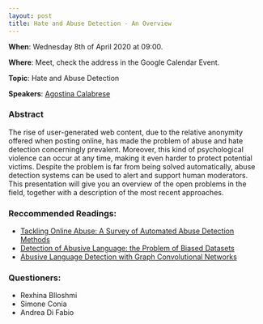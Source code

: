 ```yaml
---
layout: post
title: Hate and Abuse Detection - An Overview
---
```


**When**:  Wednesday 8th of April 2020 at 09:00.

**Where**: Meet, check the address in the Google Calendar Event.

**Topic**: Hate and Abuse Detection

**Speakers**: [Agostina Calabrese](https://twitter.com/agostina_cal)
### Abstract
The rise of user-generated web content, due to the relative anonymity offered when posting online, has made the problem of abuse and hate detection concerningly prevalent. Moreover, this kind of psychological violence can occur at any time, making it even harder to protect potential victims. Despite the problem is far from being solved automatically, abuse detection systems can be used to alert and support human moderators. This presentation will give you an overview of the open problems in the field, together with a description of the most recent approaches.

### Reccommended Readings:
 - [Tackling Online Abuse: A Survey of Automated Abuse Detection Methods](https://arxiv.org/pdf/1908.06024.pdf)
 - [Detection of Abusive Language: the Problem of Biased Datasets](https://www.aclweb.org/anthology/N19-1060.pdf)
 - [Abusive Language Detection with Graph Convolutional Networks](https://arxiv.org/pdf/1904.04073.pdf)
### Questioners:
- Rexhina Blloshmi
- Simone Conia
- Andrea Di Fabio
